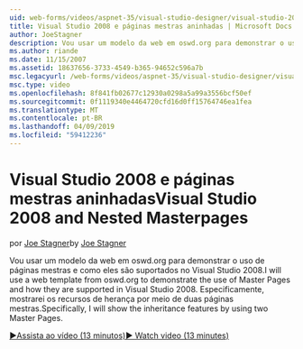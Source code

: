 ```yaml
---
uid: web-forms/videos/aspnet-35/visual-studio-designer/visual-studio-2008-and-nested-masterpages
title: Visual Studio 2008 e páginas mestras aninhadas | Microsoft Docs
author: JoeStagner
description: Vou usar um modelo da web em oswd.org para demonstrar o uso de páginas mestras e como eles são suportados no Visual Studio 2008. Especificamente, mostrarei th...
ms.author: riande
ms.date: 11/15/2007
ms.assetid: 18637656-3733-4549-b365-94652c596a7b
msc.legacyurl: /web-forms/videos/aspnet-35/visual-studio-designer/visual-studio-2008-and-nested-masterpages
msc.type: video
ms.openlocfilehash: 8f841fb02677c12930a0298a5a99a3556bcf50ef
ms.sourcegitcommit: 0f1119340e4464720cfd16d0ff15764746ea1fea
ms.translationtype: MT
ms.contentlocale: pt-BR
ms.lasthandoff: 04/09/2019
ms.locfileid: "59412236"
---
```

# <a name="visual-studio-2008-and-nested-masterpages"></a><span data-ttu-id="7ff41-104">Visual Studio 2008 e páginas mestras aninhadas</span><span class="sxs-lookup"><span data-stu-id="7ff41-104">Visual Studio 2008 and Nested Masterpages</span></span>

<span data-ttu-id="7ff41-105">por [Joe Stagner](https://github.com/JoeStagner)</span><span class="sxs-lookup"><span data-stu-id="7ff41-105">by [Joe Stagner](https://github.com/JoeStagner)</span></span>

<span data-ttu-id="7ff41-106">Vou usar um modelo da web em oswd.org para demonstrar o uso de páginas mestras e como eles são suportados no Visual Studio 2008.</span><span class="sxs-lookup"><span data-stu-id="7ff41-106">I will use a web template from oswd.org to demonstrate the use of Master Pages and how they are supported in Visual Studio 2008.</span></span> <span data-ttu-id="7ff41-107">Especificamente, mostrarei os recursos de herança por meio de duas páginas mestras.</span><span class="sxs-lookup"><span data-stu-id="7ff41-107">Specifically, I will show the inheritance features by using two Master Pages.</span></span>

[<span data-ttu-id="7ff41-108">&#9654;Assista ao vídeo (13 minutos)</span><span class="sxs-lookup"><span data-stu-id="7ff41-108">&#9654; Watch video (13 minutes)</span></span>](https://channel9.msdn.com/Blogs/ASP-NET-Site-Videos/visual-studio-2008-and-nested-masterpages)
